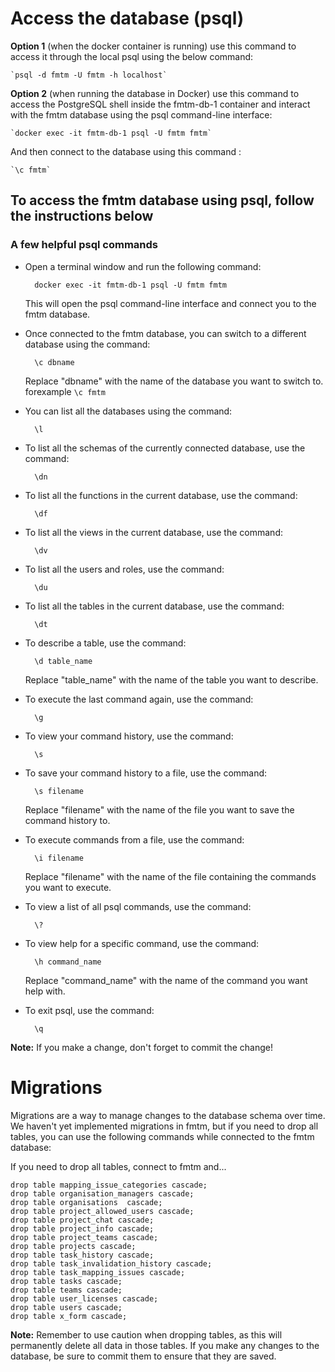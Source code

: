 # Access the database (psql)

**Option 1** (when the docker container is running) use this command to access it through the local psql using the below command:

    `psql -d fmtm -U fmtm -h localhost`

**Option 2** (when running the database in Docker) use this command to access the
PostgreSQL shell inside the fmtm-db-1 container and interact with the fmtm database
using the psql command-line interface:

    `docker exec -it fmtm-db-1 psql -U fmtm fmtm`

And then connect to the database using this command :

    `\c fmtm`

## To access the fmtm database using psql, follow the instructions below

### A few helpful psql commands

- Open a terminal window and run the following command:

        docker exec -it fmtm-db-1 psql -U fmtm fmtm

  This will open the psql command-line interface and connect you to the fmtm database.

- Once connected to the fmtm database, you can switch to a different database using the command:

        \c dbname

  Replace "dbname" with the name of the database you want to switch to. forexample `\c fmtm`

- You can list all the databases using the command:

        \l

- To list all the schemas of the currently connected database, use the command:

        \dn

- To list all the functions in the current database, use the command:

        \df

- To list all the views in the current database, use the command:

        \dv

- To list all the users and roles, use the command:

        \du

- To list all the tables in the current database, use the command:

        \dt

- To describe a table, use the command:

        \d table_name

  Replace "table_name" with the name of the table you want to describe.

- To execute the last command again, use the command:

        \g

- To view your command history, use the command:

        \s

- To save your command history to a file, use the command:

        \s filename

  Replace "filename" with the name of the file you want to save the command history to.

- To execute commands from a file, use the command:

        \i filename

  Replace "filename" with the name of the file containing the commands you want to execute.

- To view a list of all psql commands, use the command:

        \?

- To view help for a specific command, use the command:

        \h command_name

  Replace "command_name" with the name of the command you want help with.

- To exit psql, use the command:

        \q

**Note:** If you make a change, don't forget to commit the change!

# Migrations

Migrations are a way to manage changes to the database schema over time. We haven't yet implemented migrations in fmtm, but if you need to drop all tables, you can use the following commands while connected to the fmtm database:

If you need to drop all tables, connect to fmtm and...

    drop table mapping_issue_categories cascade;
    drop table organisation_managers cascade;
    drop table organisations  cascade;
    drop table project_allowed_users cascade;
    drop table project_chat cascade;
    drop table project_info cascade;
    drop table project_teams cascade;
    drop table projects cascade;
    drop table task_history cascade;
    drop table task_invalidation_history cascade;
    drop table task_mapping_issues cascade;
    drop table tasks cascade;
    drop table teams cascade;
    drop table user_licenses cascade;
    drop table users cascade;
    drop table x_form cascade;

**Note:** Remember to use caution when dropping tables, as this will permanently delete all data in those tables. If you make any changes to the database, be sure to commit them to ensure that they are saved.
